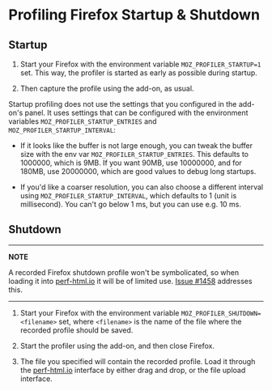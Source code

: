 # Profiling Firefox Startup & Shutdown

## Startup

1. Start your Firefox with the environment variable `MOZ_PROFILER_STARTUP=1` set. This way, the profiler is started as early as possible during startup.

2. Then capture the profile using the add-on, as usual.

Startup profiling does not use the settings that you configured in the add-on's panel. It uses settings that can be configured with the environment variables `MOZ_PROFILER_STARTUP_ENTRIES` and `MOZ_PROFILER_STARTUP_INTERVAL`:

* If it looks like the buffer is not large enough, you can tweak the buffer size with the env var `MOZ_PROFILER_STARTUP_ENTRIES`. This defaults to 1000000, which is 9MB. If you want 90MB, use 10000000, and for 180MB, use 20000000, which are good values to debug long startups.

* If you'd like a coarser resolution, you can also choose a different interval using `MOZ_PROFILER_STARTUP_INTERVAL`, which defaults to 1 (unit is millisecond). You can't go below 1 ms, but you can use e.g. 10 ms.

## Shutdown

---
**NOTE**

A recorded Firefox shutdown profile won't be symbolicated, so when loading it into [perf-html.io](https://perf-html.io) it will be of limited use. [Issue #1458](https://github.com/devtools-html/perf.html/issues/1458) addresses this.

---

1. Start your Firefox with the environment variable `MOZ_PROFILER_SHUTDOWN=<filename>` set, where `<filename>` is the name of the file where the recorded profile should be saved.

2. Start the profiler using the add-on, and then close Firefox.

3. The file you specified will contain the recorded profile. Load it through the [perf-html.io](https://perf-html.io) interface by either drag and drop, or the file upload interface.

